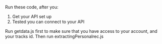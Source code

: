 Run these code, after you:
1. Get your API set up
2. Tested you can connect to your API


Run getdata.js first to make sure that you have access to your account, and your tracks id. Then run extractingPersonalrec.js

